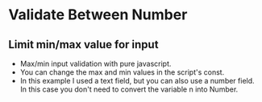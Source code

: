 # Validate Between Number

## Limit min/max value for input

- Max/min input validation with pure javascript.
- You can change the max and min values in the script's const.
- In this example I used a text field, but you can also use a number field. In this case you don't need to convert the variable n into Number.
